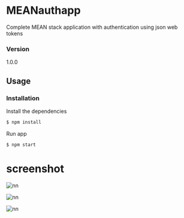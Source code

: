 # MEANauthapp

Complete MEAN stack application with authentication using json web tokens

### Version
1.0.0

## Usage


### Installation

Install the dependencies

```sh
$ npm install
```
Run app

```sh
$ npm start
```

# screenshot

![nn](https://user-images.githubusercontent.com/12325386/28352887-8751ea6a-6c8b-11e7-86d7-67b610042c78.JPG)

![nn](https://user-images.githubusercontent.com/12325386/28352959-e5812dc6-6c8b-11e7-9ed0-dd531e38adb4.JPG)

![nn](https://user-images.githubusercontent.com/12325386/28352992-12286966-6c8c-11e7-81ba-f8aca65ebeb5.JPG)
